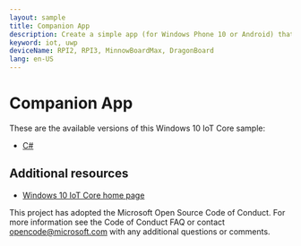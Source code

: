```yaml
---
layout: sample
title: Companion App
description: Create a simple app (for Windows Phone 10 or Android) that can configure your device's Wifi.
keyword: iot, uwp
deviceName: RPI2, RPI3, MinnowBoardMax, DragonBoard
lang: en-US
---
```

# Companion App

These are the available versions of this Windows 10 IoT Core sample:

*	[C#](./CS/README.md)

## Additional resources
* [Windows 10 IoT Core home page](https://developer.microsoft.com/en-us/windows/iot/)

This project has adopted the Microsoft Open Source Code of Conduct. For more information see the Code of Conduct FAQ or contact <opencode@microsoft.com> with any additional questions or comments.
